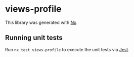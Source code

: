 # views-profile

This library was generated with [Nx](https://nx.dev).

## Running unit tests

Run `nx test views-profile` to execute the unit tests via [Jest](https://jestjs.io).
